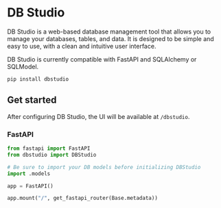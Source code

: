 # DB Studio

DB Studio is a web-based database management tool that allows you to manage your databases, tables, and data. It is designed to be simple and easy to use, with a clean and intuitive user interface.

DB Studio is currently compatible with FastAPI and SQLAlchemy or SQLModel.

```
pip install dbstudio
```

## Get started

After configuring DB Studio, the UI will be available at `/dbstudio`.

### FastAPI

```python
from fastapi import FastAPI
from dbstudio import DBStudio

# Be sure to import your DB models before initializing DBStudio
import .models

app = FastAPI()

app.mount("/", get_fastapi_router(Base.metadata))
```